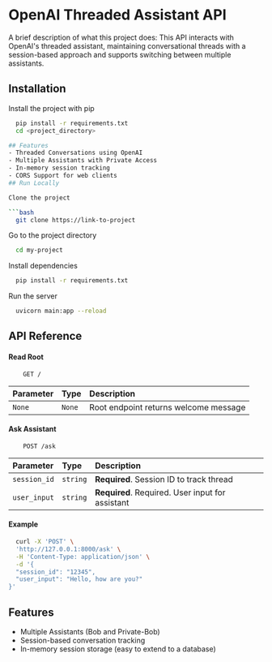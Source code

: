 # OpenAI Threaded Assistant API

A brief description of what this project does: This API interacts with OpenAI's threaded assistant, maintaining conversational threads with a session-based approach and supports switching between multiple assistants.

## Installation

Install the project with pip

```bash
  pip install -r requirements.txt
  cd <project_directory>

## Features
- Threaded Conversations using OpenAI
- Multiple Assistants with Private Access
- In-memory session tracking
- CORS Support for web clients
## Run Locally

Clone the project

```bash
  git clone https://link-to-project
```

Go to the project directory

```bash
  cd my-project
```

Install dependencies


```bash
  pip install -r requirements.txt
```

Run the server 

```bash
  uvicorn main:app --reload
```


## API Reference

#### Read Root
```http
    GET /

```

| Parameter | Type     | Description                |
| :-------- | :------- | :------------------------- |
| `None` | `None` | Root endpoint returns welcome message |

#### Ask Assistant

```http
    POST /ask

```

| Parameter | Type     | Description                       |
| :-------- | :------- | :-------------------------------- |
| `session_id`      | `string` | **Required**.  Session ID to track thread|
| `user_input`      | `string` | **Required**. 	Required. User input for assistant |


#### Example

```bash
  curl -X 'POST' \
  'http://127.0.0.1:8000/ask' \
  -H 'Content-Type: application/json' \
  -d '{
  "session_id": "12345",
  "user_input": "Hello, how are you?"
}'

```




## Features
- Multiple Assistants (Bob and Private-Bob)
- Session-based conversation tracking
- In-memory session storage (easy to extend to a database)



